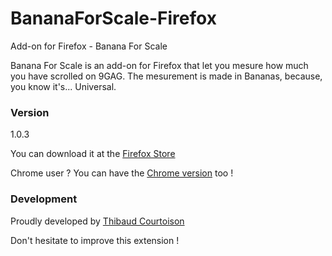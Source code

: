 # BananaForScale-Firefox
Add-on for Firefox - Banana For Scale

Banana For Scale is an add-on for Firefox that let you mesure how much you have scrolled on 9GAG. The mesurement is made in Bananas, because, you know it's... Universal.

### Version
1.0.3

You can download it at the [Firefox Store]

Chrome user ? You can have the [Chrome version] too !

### Development

Proudly developed by [Thibaud Courtoison]

Don't hesitate to improve this extension !

[Firefox Store]:https://addons.mozilla.org/en-US/firefox/addon/bananaforscale/
[Chrome version]:https://github.com/ErrOrnAmE/BananaForScale-Chrome
[Thibaud Courtoison]:http://thibaudcourtoison.fr/

